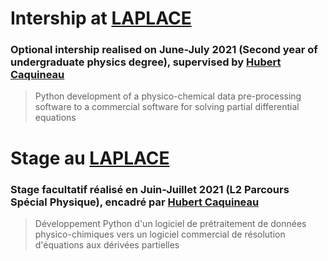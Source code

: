 # Intership at [LAPLACE](http://www.laplace.univ-tlse.fr/)
### Optional intership realised on June-July 2021 (Second year of undergraduate physics degree), supervised by [Hubert Caquineau](http://www.laplace.univ-tlse.fr/CAQUINEAU-Hubert)

> Python development of a physico-chemical data pre-processing software to a commercial software for solving partial differential equations

# Stage au [LAPLACE](http://www.laplace.univ-tlse.fr/)
### Stage facultatif réalisé en Juin-Juillet 2021 (L2 Parcours Spécial Physique), encadré par [Hubert Caquineau](http://www.laplace.univ-tlse.fr/CAQUINEAU-Hubert)

> Développement Python d'un logiciel de prétraitement de données physico-chimiques vers un logiciel commercial de résolution d'équations aux dérivées partielles
